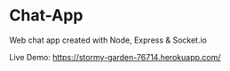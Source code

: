 # Chat-App

Web chat app created with Node, Express & Socket.io

Live Demo:
https://stormy-garden-76714.herokuapp.com/
